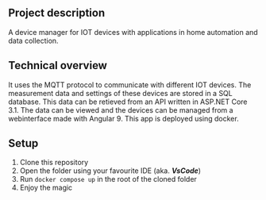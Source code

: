 ## Project description

A device manager for IOT devices with applications in home automation and data collection.

## Technical overview

It uses the MQTT protocol to communicate with different IOT devices.
The measurement data and settings of these devices are stored in a SQL database.
This data can be retieved from an API written in ASP.NET Core 3.1.
The data can be viewed and the devices can be managed from a webinterface made with Angular 9.
This app is deployed using docker.

## Setup

1. Clone this repository
2. Open the folder using your favourite IDE (aka. _**VsCode**_)
3. Run `docker compose up` in the root of the cloned folder
4. Enjoy the magic
